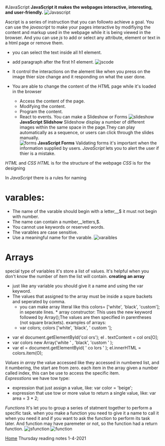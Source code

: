 #JavaScript 
**JavaScript it makes the webpages interactive, interesting, and user-friendly.**
![Javascript](https://4.bp.blogspot.com/-PQHNOWFNS9o/XAkNsyPerCI/AAAAAAAALks/ONXxkKH3lRwskA3cfiqPa-cGKlt8u-l6wCLcBGAs/s1600/javascript.jpg)

Ascript is a series of instruction that you can followto achieve a goal. You can use the *javascript* to make your pages interactive by modifiying the content and markup used in the webpage while it is being viewed in the browser. And you can use *js* to add or select any attribute, element or text in a html page or remove them.
* you can select the text inside all h1 element.
* add paragraph after the first h1 element.
![jscode](https://javiniguez.com/wp-content/uploads/2019/07/que-es-javascript.jpg)

* It control the interactions on the alement like when you press on the image thier size change and it responding on what the user done.

* You are able to change the content of the *HTML* page while it's loaded in the browser
   * Access the content of the page.
   * Modifying the content.
   * Program the content.
   * React to events.
You can make a Slideshow or Forms 
![slideshow](https://codemyui.com/wp-content/uploads/2019/12/Drag-Image-Slider-with-Water-Distortion-Effect-using-WebGL.gif)
     **JavaScript Slidshow**
Slideshow display a number of different images within the same space in the page.They can play automatically as a sequence, or users can click through the slides
manually.      
![forms](https://creativetimblog.com/blog/wp-content/uploads/2020/02/ContactFrom-730x410.png)
     **JavaScript Forms**
Validating forms it's important when the information supplied by users. *JavaScript* lets you to alert the user if thier is a mistake.

*HTML* and *CSS* *HTML* is for the structure of the webpage *CSS* is for the designing

In *JavaScript* there is a rules for naming
 # varables:
* The name of the varable should begin with a letter,_,$ it must not begin with number.
* The name can contain a number,_,letters,$.
* You cannot use keywords or reserved words.
* The varables are case sensitive.
* Use a meaningful name for the varable.
![varaibles](https://lh3.googleusercontent.com/-YXC3gtpMlko/X3HA5DHH6MI/AAAAAAAAB3Q/VYM81zAFldY-cItuj7GMYA0Xy7Fy0GWBgCLcBGAsYHQ/image.png)

# Arrays
special type of variables it's store a list of values.
It's helpful when you don't know the number of item the list will contain.
**creating an array** 
* just like any variable you should give it a name and using the var keyword.
* The values that assigned to the array must be inside a squre backets and seperated by comma.
     * you can make array literal like this colors= ['white',
              'black',
              'custom']; in seperate lines.
      * array constructor: This uses the new
        keyword followed by Array();The values are then specified in parentheses (not square brackets).
  examples of arrays: 
  -   var colors;
       colors ['white', 'black', ' custom '];
- var el document.getElementByld('col ors');
       el . textContent = col ors[O];
- var colors new Array('white ' ,
                    'black',
                    'custom ' );
- var el = document.getElementByid( ' co lors ' );
      el.innerHTML = colors.item(O);

*Values in array* the value accessed like they accessed in numbered list, and it numbering, the start are from zero. each item in the array given a number called index, this can be use to access the specific item.  
*Expresstions* we have tow type:
* expression that just assign a value, like:
   var color = 'beige';
* expression that use tow or more value to return a single value, like: var area = 3 * 2;

*Functions* It's let you to group a series of statment together to perform a specific task.
when you make a function you need to give it a name to call it when you need it and if you want to ask the function to perform its task later.
And function may have paremeter or not, so the function had a return function.
![jsfunction](https://miro.medium.com/max/732/1*DBg85yAZexDLyxr6G1rAiQ.png)
![function](https://hackernoon.com/hn-images/1*c-TXLOezea3ZEV_5ytah1A.png)

[Home](README.md)
Thursday reading notes 1-4-2021